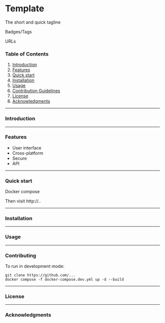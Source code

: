 # Template

The short and quick tagline

Badges/Tags

URLs

### Table of Contents

1. [Introduction](#introduction)
1. [Features](#features)
1. [Quick start](#quick-start)
1. [Installation](#installation)
1. [Usage](#usage)
1. [Contribution Guidelines](#contribution-guidelines)
1. [License](#license)
1. [Acknowledgments](#acknowledgments)

---

### Introduction

---

### Features

* User interface
* Cross-platform
* Secure
* API

---

### Quick start

Docker compose

Then visit http://..

---

### Installation

---

### Usage

---

### Contributing

To run in development mode:

```shell
git clone https://github.com/...
docker compose -f docker-compose.dev.yml up -d --build
```
<!-- https://github.com/serge-chat/serge/blob/main/docker-compose.dev.yml -->

---

### License

---

### Acknowledgments

